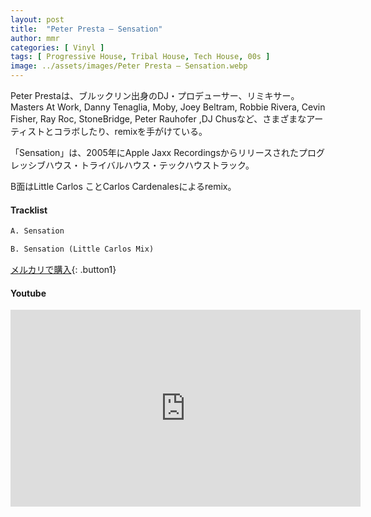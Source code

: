 ```yaml
---
layout: post
title:  "Peter Presta – Sensation"
author: mmr
categories: [ Vinyl ]
tags: [ Progressive House, Tribal House, Tech House, 00s ]
image: ../assets/images/Peter Presta – Sensation.webp
---
```


Peter Prestaは、ブルックリン出身のDJ・プロデューサー、リミキサー。Masters At Work, Danny Tenaglia, Moby, Joey Beltram, Robbie Rivera, Cevin Fisher, Ray Roc, StoneBridge, Peter Rauhofer ,DJ Chusなど、さまざまなアーティストとコラボしたり、remixを手がけている。

「Sensation」は、2005年にApple Jaxx Recordingsからリリースされたプログレッシブハウス・トライバルハウス・テックハウストラック。

B面はLittle Carlos ことCarlos Cardenalesによるremix。

#### Tracklist
```md
A. Sensation

B. Sensation (Little Carlos Mix)
```

[メルカリで購入](https://jp.mercari.com/item/m67991904481?afid=6142608987){: .button1}

#### Youtube
<iframe width="560" height="315" src="https://www.youtube.com/embed/h7-D2gM1eLk?si=OOpJDlwcdljSRXXz" title="YouTube video player" frameborder="0" allow="accelerometer; autoplay; clipboard-write; encrypted-media; gyroscope; picture-in-picture; web-share" referrerpolicy="strict-origin-when-cross-origin" allowfullscreen></iframe>